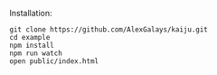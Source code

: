 
Installation:  

```
git clone https://github.com/AlexGalays/kaiju.git
cd example
npm install
npm run watch
open public/index.html
```
